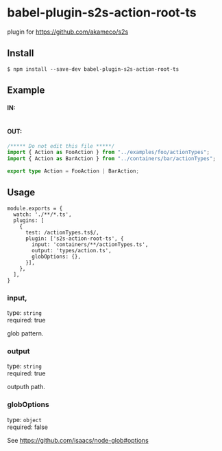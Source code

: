 # babel-plugin-s2s-action-root-ts

plugin for https://github.com/akameco/s2s


## Install

```
$ npm install --save-dev babel-plugin-s2s-action-root-ts
```


## Example

#### IN:

```typescript
```

#### OUT:

```typescript
/***** Do not edit this file *****/
import { Action as FooAction } from "../examples/foo/actionTypes";
import { Action as BarAction } from "../containers/bar/actionTypes";

export type Action = FooAction | BarAction;
```


## Usage

```
module.exports = {
  watch: './**/*.ts',
  plugins: [
    {
      test: /actionTypes.ts$/,
      plugin: ['s2s-action-root-ts', {
        input: 'containers/**/actionTypes.ts',
        output: 'types/action.ts',
        globOptions: {},
      }],
    },
  ],
}
```

### input, 

type: `string` <br>
required: true

glob pattern.

### output

type: `string` <br>
required: true

outputh path.

### globOptions

type: `object` <br>
required: false

See https://github.com/isaacs/node-glob#options
